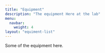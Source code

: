 ```yaml
---
title: "Equipment"
description: "The equipment Here at the lab"
menu:
  navbar:
    weight: 4
layout: "equiment-list"
---
```


Some of the equipment here.
